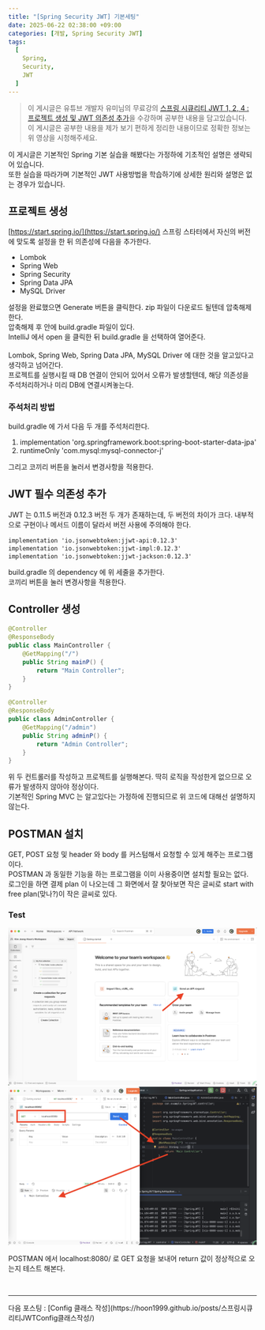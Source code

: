 ```yaml
---
title: "[Spring Security JWT] 기본세팅"
date: 2025-06-22 02:38:00 +09:00
categories: [개발, Spring Security JWT]
tags:
  [
    Spring,
    Security,
    JWT
  ]
---
```


> 이 게시글은 유튜브 개발자 유미님의 무료강의 [스프링 시큐리티 JWT 1, 2, 4 : 프로젝트 생성 및 JWT 의존성 추가](https://www.youtube.com/watch?v=ZTaZOCqTez4&ab_channel=%EA%B0%9C%EB%B0%9C%EC%9E%90%EC%9C%A0%EB%AF%B8)을 수강하며 공부한 내용을 담고있습니다.<br>
> 이 게시글은 공부한 내용을 제가 보기 편하게 정리한 내용이므로 정확한 정보는 위 영상을 시청해주세요.<br>

이 게시글은 기본적인 Spring 기본 실습을 해봤다는 가정하에 기초적인 설명은 생략되어 있습니다.<br>
또한 실습을 따라가며 기본적인 JWT 사용방법을 학습하기에 상세한 원리와 설명은 없는 경우가 있습니다.<br>

## 프로젝트 생성

[https://start.spring.io/](https://start.spring.io/) 스프링 스타터에서 자신의 버전에 맞도록 설정을 한 뒤 의존성에 다음을 추가한다.<br>

- Lombok
- Spring Web
- Spring Security
- Spring Data JPA
- MySQL Driver

설정을 완료했으면 Generate 버튼을 클릭한다. zip 파일이 다운로드 될텐데 압축해제 한다.<br>
압축해제 후 안에 build.gradle 파일이 있다.<br>
IntelliJ 에서 open 을 클릭한 뒤 build.gradle 을 선택하여 열어준다.<br>
<br>
Lombok, Spring Web, Spring Data JPA, MySQL Driver 에 대한 것을 알고있다고 생각하고 넘어간다.<br>
프로젝트를 실행시킬 때 DB 연결이 안되어 있어서 오류가 발생할텐데, 해당 의존성을 주석처리하거나 미리 DB에 연결시켜놓는다.<br>

### 주석처리 방법
build.gradle 에 가서 다음 두 개를 주석처리한다.<br>

1. implementation 'org.springframework.boot:spring-boot-starter-data-jpa'
2. runtimeOnly 'com.mysql:mysql-connector-j'

그리고 코끼리 버튼을 눌러서 변경사항을 적용한다.<br>

## JWT 필수 의존성 추가
JWT 는 0.11.5 버전과 0.12.3 버전 두 개가 존재하는데, 두 버전의 차이가 크다. 내부적으로 구현이나 메서드 이름이 달라서 버전 사용에 주의해야 한다.<br>

```
implementation 'io.jsonwebtoken:jjwt-api:0.12.3'
implementation 'io.jsonwebtoken:jjwt-impl:0.12.3'
implementation 'io.jsonwebtoken:jjwt-jackson:0.12.3'
```

build.gradle 의 dependency 에 위 세줄을 추가한다.<br>
코끼리 버튼을 눌러 변경사항을 적용한다.<br>

## Controller 생성

```java
@Controller
@ResponseBody
public class MainController {
    @GetMapping("/")
    public String mainP() {
        return "Main Controller";
    }
}
```

```java
@Controller
@ResponseBody
public class AdminController {
    @GetMapping("/admin")
    public String adminP() {
        return "Admin Controller";
    }
}
```

위 두 컨트롤러를 작성하고 프로젝트를 실행해본다. 딱히 로직을 작성한게 없으므로 오류가 발생하지 않아야 정상이다.<br>
기본적인 Spring MVC 는 알고있다는 가정하에 진행되므로 위 코드에 대해선 설명하지 않는다.<br>

## POSTMAN 설치
GET, POST 요청 및 header 와 body 를 커스텀해서 요청할 수 있게 해주는 프로그램이다.<br>
POSTMAN 과 동일한 기능을 하는 프로그램을 이미 사용중이면 설치할 필요는 없다.<br>
로그인을 하면 결제 plan 이 나오는데 그 화면에서 잘 찾아보면 작은 글씨로 start with free plan(맞나?)이 작은 글씨로 있다.<br>

### Test

![사진1](https://github.com/Hoon1999/hoon1999.github.io/blob/main/assets/img/2025-06-22-스프링시큐리티JWT기본세팅/1.png?raw=true)<br>
![사진2](https://github.com/Hoon1999/hoon1999.github.io/blob/main/assets/img/2025-06-22-스프링시큐리티JWT기본세팅/2.png?raw=true)<br>

POSTMAN 에서 localhost:8080/ 로 GET 요청을 보내어 return 값이 정상적으로 오는지 테스트 해본다.<br>

<br>
<hr>
다음 포스팅 : [Config 클래스 작성](https://hoon1999.github.io/posts/스프링시큐리티JWTConfig클래스작성/)<br>